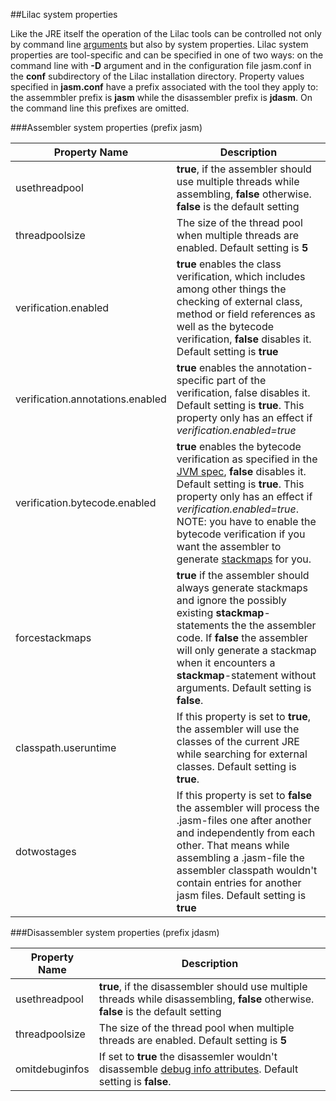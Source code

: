 ##Lilac system properties

Like the JRE itself the operation of the Lilac tools can be controlled not only by command line [arguments](usage.html) but also by system properties. Lilac system properties are tool-specific and can be specified in one of two ways: on the command line with **-D** argument and in the configuration file jasm.conf in the **conf** subdirectory of the Lilac installation directory. Property values specified in **jasm.conf** have a prefix associated with the tool they apply to: the assemmbler prefix is **jasm** while the disassembler prefix is **jdasm**. On the command line this prefixes are omitted.

###Assembler system properties (prefix jasm)

Property Name                        | Description
-------------------------------------| ----------------------------------------
usethreadpool                        | **true**, if the assembler should use multiple threads while assembling, **false** otherwise. **false** is the default setting
threadpoolsize                       | The size of the thread pool when multiple threads are enabled. Default setting is **5**
verification.enabled                 | **true** enables the class verification, which includes among other things the checking of external class, method or field references as well as the bytecode verification, **false** disables it. Default setting is **true**
verification.annotations.enabled     | **true** enables the annotation-specific part of the verification, false disables it. Default setting is **true**. This property only has an effect if *verification.enabled=true*
verification.bytecode.enabled        | **true** enables the bytecode verification as specified in the [JVM spec](http://docs.oracle.com/javase/specs/jvms/se8/html/jvms-4.html#jvms-4.10), **false** disables it. Default setting is **true**. This property only has an effect if *verification.enabled=true*. NOTE: you have to enable the bytecode verification if you want the assembler to generate [stackmaps](http://docs.oracle.com/javase/specs/jvms/se8/html/jvms-4.html#jvms-4.7.4) for you.
forcestackmaps                       | **true** if the assembler should always generate stackmaps and ignore the possibly existing **stackmap**-statements the the assembler code. If **false** the assembler will only generate a stackmap when it encounters a **stackmap**-statement without arguments. Default setting is **false**.
classpath.useruntime                 |If this property is set to **true**, the assembler will use the classes of the current JRE while searching for external classes. Default setting is **true**.
dotwostages                          |If this property is set to **false** the assembler will process the .jasm-files one after another and independently from each other. That means while assembling a .jasm-file the assembler classpath wouldn't contain entries for another jasm files. Default setting is **true**

###Disassembler system properties (prefix jdasm)


Property Name                        | Description
-------------------------------------| ----------------------------------------
usethreadpool                        | **true**, if the disassembler should use multiple threads while disassembling, **false** otherwise. **false** is the default setting
threadpoolsize                       | The size of the thread pool when multiple threads are enabled. Default setting is **5**
omitdebuginfos                       | If set to **true** the disassemler wouldn't disassemble [debug info attributes](http://docs.oracle.com/javase/specs/jvms/se8/html/jvms-4.html#jvms-4.7.12). Default setting is **false**. 